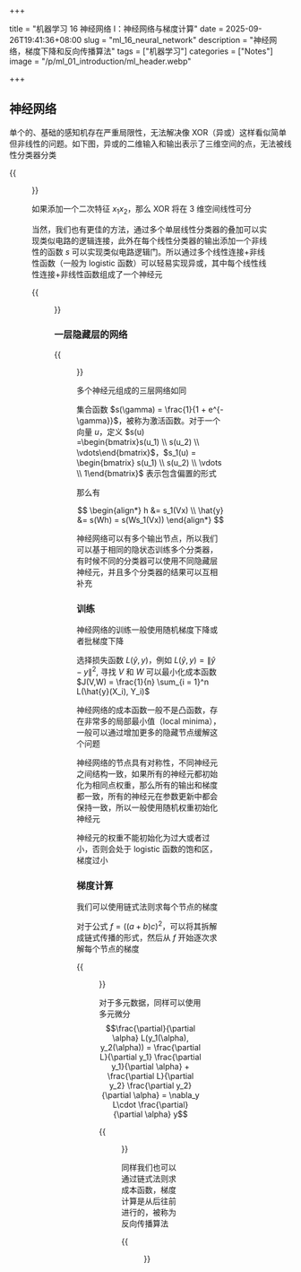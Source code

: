 +++

title = "机器学习 16 神经网络 I：神经网络与梯度计算"
date = 2025-09-26T19:41:36+08:00
slug = "ml_16_neural_network"
description = "神经网络，梯度下降和反向传播算法"
tags = ["机器学习"]
categories = ["Notes"]
image = "/p/ml_01_introduction/ml_header.webp"

+++

## 神经网络

单个的、基础的感知机存在严重局限性，无法解决像 XOR（异或）这样看似简单但非线性的问题。如下图，异或的二维输入和输出表示了三维空间的点，无法被线性分类器分类

{{<figure src="xor_probelm.png" width=400 >}}

如果添加一个二次特征 $x_1x_2$，那么 XOR 将在 3 维空间线性可分

当然，我们也有更佳的方法，通过多个单层线性分类器的叠加可以实现类似电路的逻辑连接，此外在每个线性分类器的输出添加一个非线性的函数 $s$ 可以实现类似电路逻辑门。所以通过多个线性连接+非线性函数（一般为 logistic 函数）可以轻易实现异或，其中每个线性线性连接+非线性函数组成了一个神经元

{{<figure src="aa65087cd7ec36ba247340feba9e24f2.png" width=600 >}}

### 一层隐藏层的网络

{{<figure src="fcc46df680c9253fabfe67759b5c9de1.png" width=600 >}}

多个神经元组成的三层网络如同

集合函数 $s(\gamma) = \frac{1}{1 + e^{-\gamma}}$，被称为激活函数。对于一个向量 $u$，定义 $s(u) =\begin{bmatrix}s(u_1) \\ s(u_2) \\ \vdots\end{bmatrix}$，$s_1(u) = \begin{bmatrix} s(u_1) \\ s(u_2) \\ \vdots \\ 1\end{bmatrix}$ 表示包含偏置的形式

那么有

$$
\begin{align*}
h &= s_1(Vx) \\
\hat{y} &= s(Wh) = s(Ws_1(Vx))
\end{align*}
$$

神经网络可以有多个输出节点，所以我们可以基于相同的隐状态训练多个分类器，有时候不同的分类器可以使用不同隐藏层神经元，并且多个分类器的结果可以互相补充

### 训练

神经网络的训练一般使用随机梯度下降或者批梯度下降

选择损失函数 $L(\hat{y}, y)$，例如 $L(\hat{y},y) = \|\hat{y} - y\|^2$, 寻找 $V$ 和 $W$ 可以最小化成本函数 $J(V,W) = \frac{1}{n} \sum_{i = 1}^n L(\hat{y}(X_i), Y_i)$

神经网络的成本函数一般不是凸函数，存在非常多的局部最小值（local minima），一般可以通过增加更多的隐藏节点缓解这个问题

神经网络的节点具有对称性，不同神经元之间结构一致，如果所有的神经元都初始化为相同点权重，那么所有的输出和梯度都一致，所有的神经元在参数更新中都会保持一致，所以一般使用随机权重初始化神经元

神经元的权重不能初始化为过大或者过小，否则会处于 logistic 函数的饱和区，梯度过小

### 梯度计算

我们可以使用链式法则求每个节点的梯度

对于公式 $f=((a + b) c)^2$，可以将其拆解成链式传播的形式，然后从 $f$ 开始逐次求解每个节点的梯度

{{<figure src="55c5081feacddfc77a55a222e6f28a39.png" width=800 >}}

对于多元数据，同样可以使用多元微分
$$\frac{\partial}{\partial \alpha} L(y_1(\alpha), y_2(\alpha)) = \frac{\partial L}{\partial y_1} \frac{\partial y_1}{\partial \alpha} + \frac{\partial L}{\partial y_2} \frac{\partial y_2}{\partial \alpha} = \nabla_y L\cdot \frac{\partial}{\partial \alpha} y$$

{{<figure src="9c52dfcaeb7a9de6094621b6674aed24.png" width=800 >}}

同样我们也可以通过链式法则求成本函数，梯度计算是从后往前进行的，被称为反向传播算法

{{<figure src="a8519d1a53f7e4ba5259464c6d5a05c9.png" width=800 >}}


